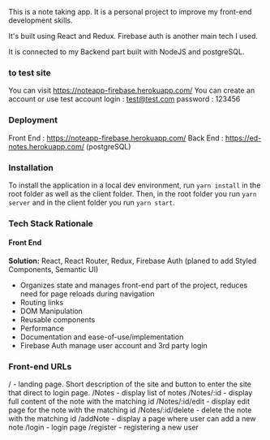 This is a note taking app.
It is a personal project to improve my front-end development skills.

It's built using React and Redux.
Firebase auth is another main tech I used.

It is connected to my Backend part built with NodeJS and postgreSQL.

### to test site

You can visit https://noteapp-firebase.herokuapp.com/
You can create an account or
use test account
login : test@test.com
password : 123456


### Deployment

Front End : https://noteapp-firebase.herokuapp.com/
Back End : https://ed-notes.herokuapp.com/   (postgreSQL)

### Installation

To install the application in a local dev environment, run `yarn install` in the root folder as well as the client folder. Then, in the root folder you run `yarn server` and in the client folder you run `yarn start`.

### Tech Stack Rationale

#### Front End

**Solution:** React, React Router, Redux, Firebase Auth (planed to add Styled Components, Semantic UI)

- Organizes state and manages front-end part of the project, reduces need for page reloads during navigation
- Routing links
- DOM Manipulation
- Reusable components
- Performance
- Documentation and ease-of-use/implementation
- Firebase Auth manage user account and 3rd party login



### Front-end URLs

/     - landing page.  Short description of the site and button to enter the site 
     that direct to login page.
/Notes - display list of notes
/Notes/:id - display full content of the note with the matching id
/Notes/:id/edit - display edit page for the note with the matching id
/Notes/:id/delete - delete the note with the matching id
/addNote - display a page where user can add a new note
/login - login page
/register - registering a new user


